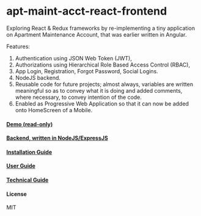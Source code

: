 # apt-maint-acct-react-frontend  
Exploring React & Redux frameworks by re-implementing a tiny application on Apartment Maintenance Account, that was earlier written in Angular.  

Features:  
1. Authentication using JSON Web Token (JWT),  
2. Authorizations using Hierarchical Role Based Access Control (RBAC),   
3. App Login, Registration, Forgot Password, Social Logins.  
4. NodeJS backend.  
5. Reusable code for future projects; almost always, variables are written meaningful so as to convey what it is doing and added comments, where necessary, to convey intention of the code.  
6. Enabled as Progressive Web Application so that it can now be added onto HomeScreen of a Mobile.  


#### [Demo (read-only)](https://react-demo.eastgate.in)  

#### [Backend, written in NodeJS/ExpressJS](https://github.com/mohankumaranna/apt-maintenance-account-backend)  

#### [Installation Guide](https://github.com/mohankumaranna/apt-maint-acct-react-frontend/wiki/Installation-Guide)  

#### [User Guide](https://github.com/mohankumaranna/apt-maint-acct-react-frontend/wiki/User-Guide)

#### [Technical Guide](https://github.com/mohankumaranna/apt-maint-acct-react-frontend/wiki/Technical-Guide)

#### License  
MIT  
